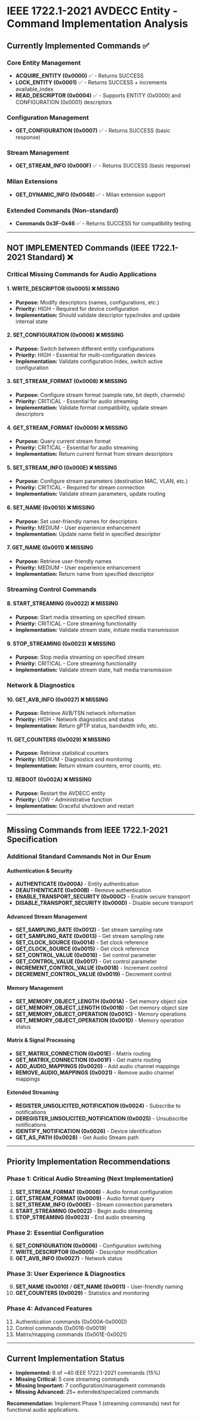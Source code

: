 # IEEE 1722.1-2021 AVDECC Entity - Command Implementation Analysis

## Currently Implemented Commands ✅

### Core Entity Management
- **ACQUIRE_ENTITY (0x0000)** ✅ - Returns SUCCESS
- **LOCK_ENTITY (0x0001)** ✅ - Returns SUCCESS + increments available_index  
- **READ_DESCRIPTOR (0x0004)** ✅ - Supports ENTITY (0x0000) and CONFIGURATION (0x0001) descriptors

### Configuration Management  
- **GET_CONFIGURATION (0x0007)** ✅ - Returns SUCCESS (basic response)

### Stream Management
- **GET_STREAM_INFO (0x000F)** ✅ - Returns SUCCESS (basic response)

### Milan Extensions
- **GET_DYNAMIC_INFO (0x004B)** ✅ - Milan extension support

### Extended Commands (Non-standard)
- **Commands 0x3F-0x46** ✅ - Returns SUCCESS for compatibility testing

---

## NOT IMPLEMENTED Commands (IEEE 1722.1-2021 Standard) ❌

### Critical Missing Commands for Audio Applications

#### 1. **WRITE_DESCRIPTOR (0x0005)** ❌ MISSING
- **Purpose:** Modify descriptors (names, configurations, etc.)
- **Priority:** HIGH - Required for device configuration
- **Implementation:** Should validate descriptor type/index and update internal state

#### 2. **SET_CONFIGURATION (0x0006)** ❌ MISSING  
- **Purpose:** Switch between different entity configurations
- **Priority:** HIGH - Essential for multi-configuration devices
- **Implementation:** Validate configuration index, switch active configuration

#### 3. **SET_STREAM_FORMAT (0x0008)** ❌ MISSING
- **Purpose:** Configure stream format (sample rate, bit depth, channels)
- **Priority:** CRITICAL - Essential for audio streaming
- **Implementation:** Validate format compatibility, update stream descriptors

#### 4. **GET_STREAM_FORMAT (0x0009)** ❌ MISSING
- **Purpose:** Query current stream format
- **Priority:** CRITICAL - Essential for audio streaming
- **Implementation:** Return current format from stream descriptors

#### 5. **SET_STREAM_INFO (0x000E)** ❌ MISSING
- **Purpose:** Configure stream parameters (destination MAC, VLAN, etc.)
- **Priority:** CRITICAL - Required for stream connection
- **Implementation:** Validate stream parameters, update routing

#### 6. **SET_NAME (0x0010)** ❌ MISSING
- **Purpose:** Set user-friendly names for descriptors
- **Priority:** MEDIUM - User experience enhancement
- **Implementation:** Update name field in specified descriptor

#### 7. **GET_NAME (0x0011)** ❌ MISSING
- **Purpose:** Retrieve user-friendly names
- **Priority:** MEDIUM - User experience enhancement  
- **Implementation:** Return name from specified descriptor

### Streaming Control Commands

#### 8. **START_STREAMING (0x0022)** ❌ MISSING
- **Purpose:** Start media streaming on specified stream
- **Priority:** CRITICAL - Core streaming functionality
- **Implementation:** Validate stream state, initiate media transmission

#### 9. **STOP_STREAMING (0x0023)** ❌ MISSING  
- **Purpose:** Stop media streaming on specified stream
- **Priority:** CRITICAL - Core streaming functionality
- **Implementation:** Validate stream state, halt media transmission

### Network & Diagnostics

#### 10. **GET_AVB_INFO (0x0027)** ❌ MISSING
- **Purpose:** Retrieve AVB/TSN network information
- **Priority:** HIGH - Network diagnostics and status
- **Implementation:** Return gPTP status, bandwidth info, etc.

#### 11. **GET_COUNTERS (0x0029)** ❌ MISSING
- **Purpose:** Retrieve statistical counters
- **Priority:** MEDIUM - Diagnostics and monitoring
- **Implementation:** Return stream counters, error counts, etc.

#### 12. **REBOOT (0x002A)** ❌ MISSING
- **Purpose:** Restart the AVDECC entity
- **Priority:** LOW - Administrative function
- **Implementation:** Graceful shutdown and restart

---

## Missing Commands from IEEE 1722.1-2021 Specification

### Additional Standard Commands Not in Our Enum

#### Authentication & Security
- **AUTHENTICATE (0x000A)** - Entity authentication
- **DEAUTHENTICATE (0x000B)** - Remove authentication
- **ENABLE_TRANSPORT_SECURITY (0x000C)** - Enable secure transport
- **DISABLE_TRANSPORT_SECURITY (0x000D)** - Disable secure transport

#### Advanced Stream Management
- **SET_SAMPLING_RATE (0x0012)** - Set stream sampling rate
- **GET_SAMPLING_RATE (0x0013)** - Get stream sampling rate
- **SET_CLOCK_SOURCE (0x0014)** - Set clock reference
- **GET_CLOCK_SOURCE (0x0015)** - Get clock reference
- **SET_CONTROL_VALUE (0x0016)** - Set control parameter
- **GET_CONTROL_VALUE (0x0017)** - Get control parameter
- **INCREMENT_CONTROL_VALUE (0x0018)** - Increment control
- **DECREMENT_CONTROL_VALUE (0x0019)** - Decrement control

#### Memory Management
- **SET_MEMORY_OBJECT_LENGTH (0x001A)** - Set memory object size
- **GET_MEMORY_OBJECT_LENGTH (0x001B)** - Get memory object size
- **SET_MEMORY_OBJECT_OPERATION (0x001C)** - Memory operations
- **GET_MEMORY_OBJECT_OPERATION (0x001D)** - Memory operation status

#### Matrix & Signal Processing
- **SET_MATRIX_CONNECTION (0x001E)** - Matrix routing
- **GET_MATRIX_CONNECTION (0x001F)** - Get matrix routing
- **ADD_AUDIO_MAPPINGS (0x0020)** - Add audio channel mappings
- **REMOVE_AUDIO_MAPPINGS (0x0021)** - Remove audio channel mappings

#### Extended Streaming
- **REGISTER_UNSOLICITED_NOTIFICATION (0x0024)** - Subscribe to notifications
- **DEREGISTER_UNSOLICITED_NOTIFICATION (0x0025)** - Unsubscribe notifications
- **IDENTIFY_NOTIFICATION (0x0026)** - Device identification
- **GET_AS_PATH (0x0028)** - Get Audio Stream path

---

## Priority Implementation Recommendations

### Phase 1: Critical Audio Streaming (Next Implementation)
1. **SET_STREAM_FORMAT (0x0008)** - Audio format configuration
2. **GET_STREAM_FORMAT (0x0009)** - Audio format query  
3. **SET_STREAM_INFO (0x000E)** - Stream connection parameters
4. **START_STREAMING (0x0022)** - Begin audio streaming
5. **STOP_STREAMING (0x0023)** - End audio streaming

### Phase 2: Essential Configuration
6. **SET_CONFIGURATION (0x0006)** - Configuration switching
7. **WRITE_DESCRIPTOR (0x0005)** - Descriptor modification
8. **GET_AVB_INFO (0x0027)** - Network status

### Phase 3: User Experience & Diagnostics  
9. **SET_NAME (0x0010)** / **GET_NAME (0x0011)** - User-friendly naming
10. **GET_COUNTERS (0x0029)** - Statistics and monitoring

### Phase 4: Advanced Features
11. Authentication commands (0x000A-0x000D)
12. Control commands (0x0016-0x0019)
13. Matrix/mapping commands (0x001E-0x0021)

---

## Current Implementation Status
- **Implemented:** 6 of ~40 IEEE 1722.1-2021 commands (15%)
- **Missing Critical:** 5 core streaming commands  
- **Missing Important:** 7 configuration/management commands
- **Missing Advanced:** 25+ extended/specialized commands

**Recommendation:** Implement Phase 1 (streaming commands) next for functional audio applications.
